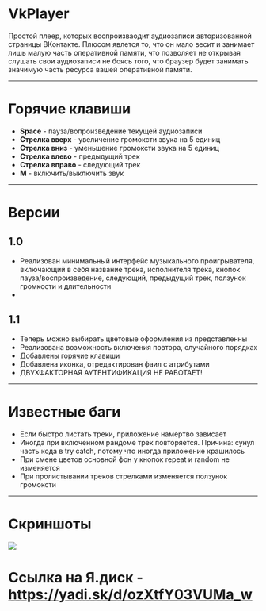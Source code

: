 # VkPlayer
Простой плеер, которых воспроизваодит аудиозаписи авторизованной страницы ВКонтакте. Плюсом явлется то, что он мало весит и занимает лишь малую часть оперативной памяти, что позволяет не открывая слушать свои аудиозаписи не боясь того, что браузер будет занимать значимую часть ресурса вашей оперативной памяти.
<hr>
<h1>Горячие клавиши</h1>
<ul>
  <li><b>Space</b> - пауза/вопроизведение текущей аудиозаписи</li>  
  <li><b>Стрелка вверх</b> - увеличение громоксти звука на 5 единиц</li> 
  <li><b>Стрелка вниз</b> - уменьшение громоксти звука на 5 единиц</li> 
  <li><b>Стрелка влево</b> -  предыдущий трек</li> 
  <li><b>Стрелка вправо</b> -  следующий трек</li> 
  <li><b>M</b> -  включить/выключить звук</li> 
</ul>
<hr>
<h1>Версии</h1>
<h2>1.0</h2>
<ul>
<li>Реализован минимальный интерфейс музыкального проигрывателя, включающий в себя название трека, исполнителя трека, кнопок пауза/воспроизведение, следующий, предыдущий трек, ползунок громкости и длительности<li>
</ul>
<h2>1.1</h2>
<ul>
<li>Теперь можно выбирать цветовые оформления из представленны</li>
<li>Реализована возможность включения повтора, случайного порядках</li>
<li>Добавлены горячие клавиши</li>
<li>Добавлена иконка, отредактирован фаил с атрибутами</li>
<li>ДВУХФАКТОРНАЯ АУТЕНТИФИКАЦИЯ НЕ РАБОТАЕТ!</li>
</ul>
<hr>
<h1>Известные баги</h1>
<ul>
<li>Если быстро листать треки, приложение намертво зависает</li>
<li>Иногда при включенном рандоме трек повторяется. Причина: сунул часть кода в try catch, потому что иногда приложение крашилось</li>
<li>При смене цветов основной фон у кнопок repeat и random не изменяется</li>
<li>При пролистывании треков стрелками изменяется ползунок громоксти</li>
</ul>
<hr>
<h1>Скриншоты</h1>
<img src="https://vk.com/photo270509637_456245376">
<h1>Ссылка на Я.диск - <a href ="https://yadi.sk/d/ozXtfY03VUMa_w">https://yadi.sk/d/ozXtfY03VUMa_w</a></h1>
